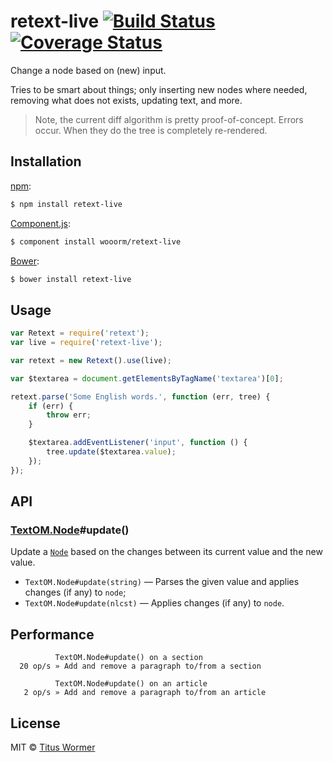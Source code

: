 # retext-live [![Build Status](https://img.shields.io/travis/wooorm/retext-live.svg?style=flat)](https://travis-ci.org/wooorm/retext-live) [![Coverage Status](https://img.shields.io/coveralls/wooorm/retext-live.svg?style=flat)](https://coveralls.io/r/wooorm/retext-live?branch=master)

Change a node based on (new) input.

Tries to be smart about things; only inserting new nodes where needed, removing what does not exists, updating text, and more.

> Note, the current diff algorithm is pretty proof-of-concept. Errors occur. When they do the tree is completely re-rendered.

## Installation

[npm](https://docs.npmjs.com/cli/install):

```bash
$ npm install retext-live
```

[Component.js](https://github.com/componentjs/component):

```bash
$ component install wooorm/retext-live
```

[Bower](http://bower.io/#install-packages):

```bash
$ bower install retext-live
```

## Usage

```javascript
var Retext = require('retext');
var live = require('retext-live');

var retext = new Retext().use(live);

var $textarea = document.getElementsByTagName('textarea')[0];

retext.parse('Some English words.', function (err, tree) {
    if (err) {
        throw err;
    }

    $textarea.addEventListener('input', function () {
        tree.update($textarea.value);
    });
});
```

## API

### [TextOM.Node](https://github.com/wooorm/textom#textomnode-nlcstnode)#update()

Update a [`Node`](https://github.com/wooorm/textom#textomnode-nlcstnode) based on the changes between its current value and the new value.

- `TextOM.Node#update(string)` — Parses the given value and applies changes (if any) to `node`;
- `TextOM.Node#update(nlcst)` — Applies changes (if any) to `node`.

## Performance

```text
          TextOM.Node#update() on a section
  20 op/s » Add and remove a paragraph to/from a section

          TextOM.Node#update() on an article
   2 op/s » Add and remove a paragraph to/from an article
```

## License

MIT © [Titus Wormer](http://wooorm.com)
